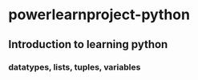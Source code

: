 # powerlearnproject-python
 ## Introduction to learning python
 ### datatypes, lists, tuples, variables
